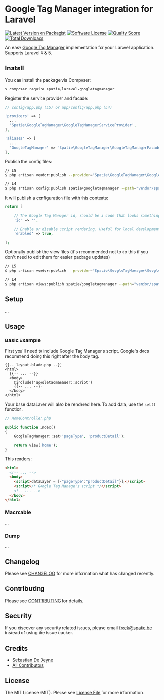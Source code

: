 # Google Tag Manager integration for Laravel

[![Latest Version on Packagist](https://img.shields.io/packagist/v/spatie/laravel-googletagmanager.svg?style=flat-square)](https://packagist.org/packages/spatie/laravel-googletagmanager)
[![Software License](https://img.shields.io/badge/license-MIT-brightgreen.svg?style=flat-square)](LICENSE.md)
[![Quality Score](https://img.shields.io/scrutinizer/g/spatie/laravel-googletagmanager.svg?style=flat-square)](https://scrutinizer-ci.com/g/spatie/laravel-googletagmanager)
[![Total Downloads](https://img.shields.io/packagist/dt/spatie/laravel-googletagmanager.svg?style=flat-square)](https://packagist.org/packages/spatie/laravel-googletagmanager)

An easy [Google Tag Manager](http://www.google.com/tagmanager/) implementation for your Laravel application. Supports Laravel 4 & 5.

## Install

You can install the package via Composer:

``` bash
$ composer require spatie/laravel-googletagmanager
```

Register the service provider and facade:

``` php
// config/app.php (L5) or app/config/app.php (L4)

'providers' => [
  ...
  'Spatie\GoogleTagManager\GoogleTagManagerServiceProvider',
],

'aliases' => [
  ...
  'GoogleTagManager' => 'Spatie\GoogleTagManager\GoogleTagManagerFacade',
],
```

Publish the config files:

``` bash
// L5
$ php artisan vendor:publish --provider="Spatie\GoogleTagManager\GoogleTagManagerServiceProvider" --tag="config"

// L4
$ php artisan config:publish spatie/googletagmanager --path="vendor/spatie/laravel-googletagmanager/resources/config"
```

It will publish a configuration file with this contents:

``` php
return [

    // The Google Tag Manager id, should be a code that looks something like "gtm-xxxx"
    'id' => '',
    
    // Enable or disable script rendering. Useful for local development.
    'enabled' => true,

];
```

Optionally publish the view files (it's recommended not to do this if you don't need to edit them for easier package updates)

``` bash
// L5
$ php artisan vendor:publish --provider="Spatie\GoogleTagManager\GoogleTagManagerServiceProvider" --tag="views"

// L4
$ php artisan views:publish spatie/googletagmanager --path="vendor/spatie/laravel-googletagmanager/resources/views"
```

## Setup

...

## Usage

### Basic Example

First you'll need to include Google Tag Manager's script. Google's docs recommend doing this right after the body tag.

```
{{-- layout.blade.php --}}
<html>
  {{-- ... --}}
  <body>
    @include('googletagmanager::script')
    {{-- ... --}}
  </body>
</html>
```

Your base dataLayer will also be rendered here. To add data, use the `set()` function. 

``` php
// HomeController.php

public function index()
{
    GoogleTagManager::set('pageType', 'productDetail');

    return view('home');
}
```

This renders: 

``` html
<html>
  <!-- ... -->
  <body>
    <script>dataLayer = [{"pageType":"productDetail"}];</script>
    <script>/* Google Tag Manage's script */</script>
    <!-- ... -->
  </body>
</html>
```

### Macroable

...

### Dump

...

## Changelog

Please see [CHANGELOG](CHANGELOG.md) for more information what has changed recently.

## Contributing

Please see [CONTRIBUTING](CONTRIBUTING.md) for details.

## Security

If you discover any security related issues, please email freek@spatie.be instead of using the issue tracker.

## Credits

- [Sebastian De Deyne](https://github.com/sebastiandedeyne)
- [All Contributors](../../contributors)

## License

The MIT License (MIT). Please see [License File](LICENSE.md) for more information.
